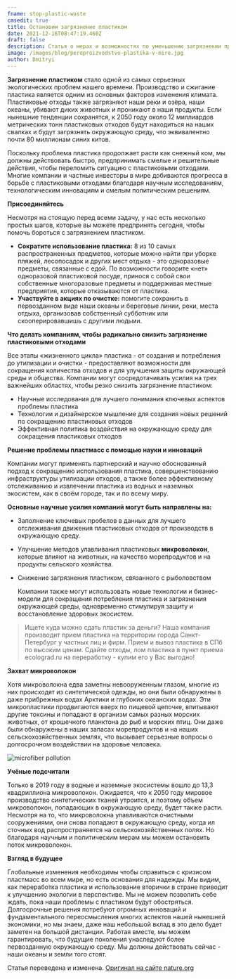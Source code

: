 ```yaml
---
fname: stop-plastic-waste
cmsedit: true
title: Остановим загрязнение пластиком
date: 2021-12-16T08:47:19.460Z
draft: false
description: Статья о мерах и возможностях по уменьшению загрязнении природы пластиком.
image: /images/blog/pereproizvodstvo-plastika-v-mire.jpg
author: Dmitryi
---
```

<!--StartFragment-->

**Загрязнение пластиком** стало одной из самых серьезных экологических проблем нашего времени. Производство и сжигание пластика является одним из основных факторов изменения климата. Пластиковые отходы также загрязняют наши реки и озёра, наши океаны, убивают диких животных и проникают в наши продукты. Если нынешние тенденции сохранятся, к 2050 году около 12 миллиардов метрических тонн пластиковых отходов будут находиться на наших свалках и будут загрязнять окружающую среду, что эквивалентно почти 80 миллионам синих китов.

<!--EndFragment-->

<!--StartFragment-->

Поскольку проблема пластика продолжает расти как снежный ком, мы должны действовать быстро, предпринимать смелые и решительные действия, чтобы переломить ситуацию с пластиковыми отходами. Многие компании и частные инвесторы в мире добиваются прогресса в борьбе с пластиковыми отходами  благодаря научным исследованиям, технологическим инновациям и смелым политическим решениям. 

<!--EndFragment-->

<!--StartFragment-->

**Присоединяйтесь**

Несмотря на стоящую перед всеми задачу, у нас есть несколько простых шагов, которые вы можете предпринять сегодня, чтобы помочь бороться с загрязнением пластиком. 

* **Сократите использование пластика:** 8 из 10 самых распространенных предметов, которые можно найти при уборке пляжей, лесопосадок и других мест отдыха - это одноразовые предметы, связанные с едой. По возможности говорите «нет» одноразовой пластиковой посуде, принося с собой свои собственные многоразовые предметы и поддерживая местные предприятия, которые отказываются от пластика. 
* **Участвуйте в акциях по очистке:** помогите сохранить в первозданном виде наши океаны и береговые линии, реки, места отдыха, организовав собственный субботник или скооперировавшишь с другими людьми. 

<!--EndFragment-->

<!--StartFragment-->

**Что делать компаниям, чтобы радикально снизить загрязнение пластиковыми отходами** 

Все этапы «жизненного цикла» пластика - от создания и потребления до утилизации и очистки - предоставляют возможности для сокращения количества отходов и для улучшения защиты окружающей среды и общества. Компании могут сосредотачивать усилия на трех важнейших областях, чтобы резко снизить загрязнение пластиком: 

* Научные исследования для лучшего понимания ключевых аспектов проблемы пластика 
* Технологии и дизайнерское мышление для создания новых решений по сокращению пластиковых отходов 
* Эффективная политика воздействия на окружающую среду для сокращения пластиковых отходов

<!--EndFragment-->

<!--StartFragment-->

**Решение проблемы пластмасс с помощью науки и инноваций** 

Компании могут применять партнерский и научно обоснованный подход к сокращению использования пластика, совершенствованию инфраструктуры утилизации отходов, а также более эффективному отслеживанию и извлечении пластика из водных и наземных экосистем, как в своём городе, так и по всему миру. 

<!--StartFragment-->

**Основные научные усилия компаний могут быть направлены на:**

* Заполнение ключевых пробелов в данных для лучшего отслеживания движения пластиковых отходов от производств в окружающую среду. 
* Улучшение методов улавливания пластиковых **микроволокон**, которые влияют на животных,  на качество морепродуктов и на продукты сельского хозяйства. 
* Снижение загрязнения пластиком, связанного с рыболовством 

  Компании также могут использовать новые технологии и бизнес-модели для сокращения потребления пластика и загрязнения окружающей среды, одновременно стимулируя защиту и восстановление здоровых экосистем. 

<!--EndFragment-->

<!--StartFragment-->

> Ищете куда можно сдать пластик за деньги? Наша компания производит прием пластика на территории города Санкт-Петербург у частных лиц и фирм. Прием и вывоз пластика в СПб по высоким ценам. Сдайте отходы, лом пластика в пункт приема ecolograd.ru на переработку - купим его у Вас выгодно!

**Захват микроволокон** 

Хотя микроволокна едва заметны невооруженным глазом, многие из них происходят из синтетической одежды, но они были обнаружены в даже прибрежных водах Арктики и глубоких океанских водах. Эти микропластики продвигаются вверх по пищевой цепочке, впитывают другие токсины и попадают в организм самых разных морских животных, от крошечного планктона до рыб и морских птиц. Они даже были обнаружены в наших запасах морепродуктов и на наших сельскохозяйственных землях, что вызывает серьезные вопросы о долгосрочном воздействии на здоровье человека.

<!--EndFragment-->

![microfiber pollution](/images/blog/microfibers-pollution-mikrovolokna-zagryaznenie.png "microfiber pollution")

 <!--StartFragment-->

**Учёные подсчитали**

Только в 2019 году в водные и наземные экосистемы вошло до 13,3 квадриллиона микроволокон. Ожидается, что к 2050 году мировое производство синтетических тканей утроится, и поэтому объем микроволокон, попадающих в окружающую среду, будет также расти. Несмотря на то, что микроволокна улавливаются очистными сооружениями, они снова попадают в окружающую среду, когда ил сточных вод распространяется на сельскохозяйственных полях. Но благодаря научным и политическим мерам мы можем остановить поток микроволокон.

<!--EndFragment-->

<!--StartFragment-->

**Взгляд в будущее** 

Глобальные изменения необходимы чтобы справиться с кризисом пластмасс во всем мире, но есть основания для надежды. Мы видим, как переработка пластика и использование вторички в стране приводит к улучшению экологии в перспективе.  Мы не можем позволить себе ждать, пока наши проблемы с пластиком будут обостряться. Долгосрочные решения потребуют огромных инноваций и фундаментального переосмысления многих аспектов нашей нынешней экономики, но мы знаем, даже наш небольшой вклад в это дело будет заметен на большой дистанции. Работая вместе, мы можем гарантировать, что будущие поколения унаследуют более первозданную окружающую среду. Мы должны действовать сейчас - наши океаны и земли того стоят.

<!--EndFragment-->

Статья переведена и изменена. [Оригинал на сайте nature.org](https://www.nature.org/en-us/about-us/where-we-work/united-states/california/stories-in-california/stop-plastic-waste/)